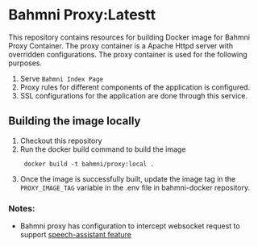 # Bahmni Proxy:Latestt

This repository contains resources for building Docker image for Bahmni Proxy Container. The proxy container is a Apache Httpd server with overridden configurations. The proxy container is used for the following purposes.
1. Serve `Bahmni Index Page`
2. Proxy rules for different components of the application is configured.
3. SSL configurations for the application are done through this service.

## Building the image locally
1. Checkout this repository
2. Run the docker build command to build the image
    ```shell
     docker build -t bahmni/proxy:local .
     ```
3. Once the image is successfully built, update the image tag in the `PROXY_IMAGE_TAG` variable in the .env file in bahmni-docker repository.


### Notes:

  * Bahmni proxy has configuration to intercept websocket request to support [speech-assistant feature](https://github.com/Bahmni/speech-assistant-package)
